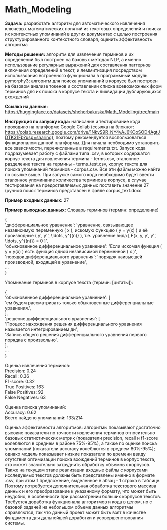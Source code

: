 # Math_Modeling
**Задача:** разработать алгоритм для автоматического извлечения ключевых математических понятий из текстовых определений и поиска их контекстных упоминаний в других документах с целью построения структурированного контекстного словаря, оценить эффективность алгоритма

**Методы решения:** алгоритм для извлечения терминов и их определений был построен на базовых методах NLP, а именно использование регулярных выражений для составления паттернов включения определений в текст, и леммитизация посредством использвоания встроенного функционала в программный модуль pymorphy3; алгоритм для поиска упоминаний в корпусе был построен на базовом анализе токенов и составлении списка всевозможных форм терминов для их поиска в корпусе текста и ликвидации дублирующихся вхождений

**Ссылка на данные:** https://huggingface.co/datasets/shcherbakuska/Math_Modeling/tree/main

**Инструкция по запуску кода:** написание и тестирование кода проходило на платформе Google Collab (ссылка на блокнот: https://colab.research.google.com/drive/1NkyS9R_NY4vAJ6KOoSOD4AgtJDTK31Fb?usp=sharing), поэтому рекомендуется воспользоваться функционалом данной платформы. Для начала необходимо установить все зависимости, перечисленные в requirements.txt. Запуск кода подразумевает работу с файлами типа .csv, в которых содержатся корпус текста для извлечения термина - terms.csv, эталонное разделение текста на термины - terms_test.csv, корпус текста для поиска упоминаний терминов - corpus.csv. Все эти файлы можно найти по ссылке выше. При запуске самого кода необходимо будет ввести эталонное упоминание количества терминов в корпусе, в случае тестирования на предоставляемых данных поставить значение 27 (ручной поиск терминов представлен в файле corpus_text.doxc

**Пример входных данных:** 27

**Пример выходных данных:** Словарь терминов (термин: определение)  
  
{  
    'дифференциальное уравнение': 'уравнение, связывающее независимую переменную \( x \), искомую функцию \( y = y(x) \) и её производные \( y',  y'', \ldots, y^{(n)} \), т.е. уравнение вида \[ F(x, y, y', y'', \ldots, y^{(n)}) = 0 \]',  
    'обыкновенное дифференциальное уравнение': 'Если искомая функция \( y = y(x) \) есть функция одной независимой переменной \( x \)',  
    'порядок дифференциального уравнения': 'порядок наивысшей производной, входящей в уравнение',  
    ...  
}  
  
Упоминание терминов в корпусе текста (термин: [цитаты]):  
  
{  
    'обыкновенное дифференциальное уравнение': [  
        'ем будем рассматривать только обыкновенные дифференциальные уравнения.',  
    ],  
    'решение дифференциального уравнения': [  
        'Процесс нахождения решения дифференциального уравнения называется интегрированием ди',  
        'Запись общего решения дифференциального уравнения первого порядка с произвольно',  
    ],  
    ...  
}  

Оценка извлечения терминов:  
Precision: 0.24  
Recall: 0.36  
F1-score: 0.32  
True Positives: 163  
False Positives: 92  
False Negatives: 63  

Оценка поиска упоминаний:  
Accuracy: 0.62  
Всего найдено упоминаний: 133/214  


Оценка эффективности алгоритмов: алгоритмы показывают достаточно высокие показатели по точности извлечения терминов относительно базовых статистических метрик (показатели precision, recall и f1-score колеблются в среднем в районе 75%-95%), а также по оценке поиска упоминаний (показатели accuracy колеблются в среднем 80%-95%); однако модель показывает низкие показатели по времени ввиду отутствия оптимизации поиска вхождений терминов в корпус текста, это может значительно затруднить обработку объемных корпусов. Также на текущем этапе реализации входные файлы с корпусами исследуемых текстов должны быть представлены именно в формате .csv, при этом 1 предложение, выделенное в абзац - 1 строка в таблице. Поэтому потребуется дополнительная обработка текстового массива данных и его преобразование к указанному формату, что может быть неудобно, в особенности при рассмотрении больших корпусов текстов. Требуется доработка функционала алгоритмов и кода в целом, но с базовой задачей на небольшом объеме данных алгоритмы справляются, так что данный проект может быть взят в качестве фундамента для дальнейшей доработки и усовершенствования системы. 
  

